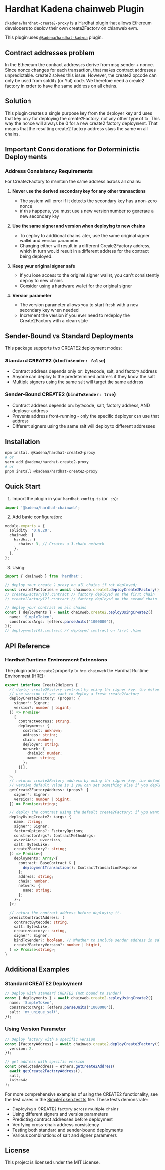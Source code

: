 # Hardhat Kadena chainweb Plugin

`@kadena/hardhat-create2-proxy` is a Hardhat plugin that allows Ethereum developers to deploy their own create2Factory on chianweb evm.

This plugin uses [`@kadena/hardhat-kadena`](../hardhat-kadena) plugin.

## Contract addresses problem

In the Ethereum the contract addresses derive from msg.sender + nonce. Since nonce changes for each transaction, that makes contract addresses unpredictable. create2 solves this issue. However, the create2 opcode can only be used from soldity (or Yul) code. We therefore need a create2 factory in order to have the same address on all chains.

## Solution

This plugin creates a single purpose key from the deployer key and uses that key only for deploying the create2Factory, not any other type of tx. This way the nonce will always be 0 for a new create2 factory deployment. That means that the resulting create2 factory address stays the same on all chains.

## Important Considerations for Deterministic Deployments

### Address Consistency Requirements

For Create2Factory to maintain the same address across all chains:

1. **Never use the derived secondary key for any other transactions**

   - The system will error if it detects the secondary key has a non-zero nonce
   - If this happens, you must use a new version number to generate a new secondary key

2. **Use the same signer and version when deploying to new chains**

   - To deploy to additional chains later, use the same original signer wallet and version parameter
   - Changing either will result in a different Create2Factory address, which in turn would result in a different address for the contract being deployed.

3. **Keep your original signer safe**

   - If you lose access to the original signer wallet, you can't consistently deploy to new chains
   - Consider using a hardware wallet for the original signer

4. **Version parameter**
   - The version parameter allows you to start fresh with a new secondary key when needed
   - Increment the version if you ever need to redeploy the Create2Factory with a clean state

## Sender-Bound vs Standard Deployments

This package supports two CREATE2 deployment modes:

### Standard CREATE2 (`bindToSender: false`)

- Contract address depends only on: bytecode, salt, and factory address
- Anyone can deploy to the predetermined address if they know the salt
- Multiple signers using the same salt will target the same address

### Sender-Bound CREATE2 (`bindToSender: true`)

- Contract address depends on: bytecode, salt, factory address, AND deployer address
- Prevents address front-running - only the specific deployer can use that address
- Different signers using the same salt will deploy to different addresses

## Installation

```bash
npm install @kadena/hardhat-create2-proxy
# or
yarn add @kadena/hardhat-create2-proxy
# or
pnpm install @kadena/hardhat-create2-proxy
```

## Quick Start

1. Import the plugin in your `hardhat.config.ts` (or `.js`):

```typescript
import '@kadena/hardhat-chainweb';
```

2. Add basic configuration:

```typescript
module.exports = {
  solidity: '0.8.20',
  chainweb: {
    hardhat: {
      chains: 3, // Creates a 3-chain network
    },
  },
};
```

3. Using:

```TypeScript
import { chainweb } from 'hardhat';

// deploy your create 2 proxy on all chains if not deployed;
const create2Factories = await chainweb.create2.deployCreate2Factory();
// create2Factory[0].contract // factory deployed on the first chain
// create2Factory[2].contract // factory deployed on the second chain

// deploy your contract on all chains
const { deployments } = await chainweb.create2.deployUsingCreate2({
  name: 'SimpleToken',
  constructorArgs: [ethers.parseUnits('1000000')],
});
// deployments[0].contract // deployed contract on first chian
```

## API Reference

### Hardhat Runtime Environment Extensions

The plugin adds `create2` property to `hre.chainweb` the Hardhat Runtime Environment (HRE):

```ts
export interface Create2Helpers {
  // deploy create2Factory contract by using the signer key. the default value is the hardhat first account
  // use version if you want to deploy a fresh create2factory
  deployCreate2Factory: (props?: {
    signer?: Signer;
    version?: number | bigint;
  }) => Promise<
    [
      contractAddress: string,
      deployments: {
        contract: unknown;
        address: string;
        chain: number;
        deployer: string;
        network: {
          chainId: number;
          name: string;
        };
      }[],
    ]
  >;
  // returns create2Factory address by using the signer key. the default value is the hardhat first account
  // version default value is 1 you can set something else if you deployed different version
  getCreate2FactoryAddress: (props?: {
    signer?: Signer;
    version?: number | bigint;
  }) => Promise<string>;

  // deploy the contract using the default create2Factory; if ypu want different proxy you can use the create2Factory property
  deployUsingCreate2: (args: {
    name: string;
    signer?: Signer;
    factoryOptions?: FactoryOptions;
    constructorArgs?: ContractMethodArgs;
    overrides?: Overrides;
    salt: BytesLike;
    create2Factory?: string;
  }) => Promise<{
    deployments: Array<{
      contract: BaseContract & {
        deploymentTransaction(): ContractTransactionResponse;
      };
      address: string;
      chain: number;
      network: {
        name: string;
      };
    }>;
  }>;

  // return the contract address before deploying it.
  predictContractAddress: (
    contractBytecode: string,
    salt: BytesLike,
    create2Factory?: string,
    signer?: Signer,
    bindToSender?: boolean, // Whether to include sender address in salt calculation
    create2FactoryVersion?: number | bigint,
  ) => Promise<string>;
}
```

## Additional Examples

### Standard CREATE2 Deployment

```ts
// Deploy with standard CREATE2 (not bound to sender)
const { deployments } = await chainweb.create2.deployUsingCreate2({
  name: 'SimpleToken',
  constructorArgs: [ethers.parseUnits('1000000')],
  salt: 'my_unique_salt',
});
```

### Using Version Parameter

```ts
// Deploy factory with a specific version
const [factoryAddress] = await chainweb.create2.deployCreate2Factory({
  version: 2,
});

// get address with specific version
const predictedAddress = ethers.getCreate2Address(
  await getCreate2FactoryAddress(),
  salt,
  initCode,
);
```

For more comprehensive examples of using the CREATE2 functionality, see the test cases in the
[SimpleToken.test.ts](../solidity-ts-example/test/SimpleToken.test.ts) file. These tests demonstrate:

- Deploying a CREATE2 factory across multiple chains
- Using different signers and version parameters
- Predicting contract addresses before deployment
- Verifying cross-chain address consistency
- Testing both standard and sender-bound deployments
- Various combinations of salt and signer parameters

## License

This project is licensed under the MIT License.
